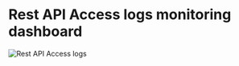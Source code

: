 # Rest API Access logs monitoring dashboard

![Rest API Access logs](./Dashboard%20Screenshot%20.png)